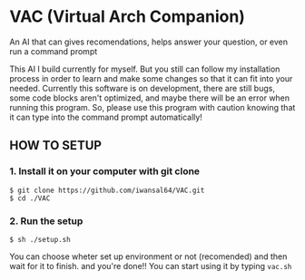 # VAC (Virtual Arch Companion)
An AI that can gives recomendations, helps answer your question, or even run a command prompt

This AI I build currently for myself. But you still can follow my installation process in order to learn and make some changes so that it can fit into your needed. Currently this software is on development, there are still bugs, some code blocks aren't optimized, and maybe there will be an error when running this program. So, please use this program with caution knowing that it can type into the command prompt automatically!

## HOW TO SETUP
### 1. Install it on your computer with git clone
```
$ git clone https://github.com/iwansal64/VAC.git
$ cd ./VAC
```
### 2. Run the setup
```
$ sh ./setup.sh
```
You can choose wheter set up environment or not (recomended) and then wait for it to finish. and you're done!!
You can start using it by typing `vac.sh`
